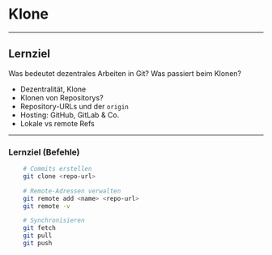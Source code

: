 # Klone

---


## Lernziel

Was bedeutet dezentrales Arbeiten in Git? Was passiert beim Klonen?

* Dezentralität, Klone
* Klonen von Repositorys?
* Repository-URLs und der `origin`
* Hosting: GitHub, GitLab & Co.
* Lokale vs remote Refs


---


### Lernziel (Befehle)

```bash
    # Commits erstellen
    git clone <repo-url>

    # Remote-Adressen verwalten
    git remote add <name> <repo-url>
    git remote -v

    # Synchronisieren
    git fetch
    git pull
    git push
```


